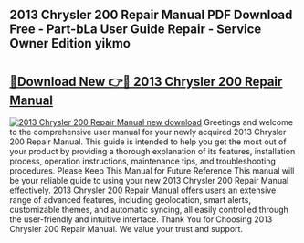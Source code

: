 ## 2013 Chrysler 200 Repair Manual PDF Download Free - Part-bLa User Guide Repair - Service Owner Edition yikmo

# <h2><a href="http://bc3089.oget.top/?id=2013+Chrysler+200+Repair+Manual">🔗Download New 👉🔴 2013 Chrysler 200 Repair Manual</a></h2>

[![2013 Chrysler 200 Repair Manual new download](https://i.imgur.com/5g1atiW.png)](http://bc3089.oget.top/?id=2013+Chrysler+200+Repair+Manual)
Greetings and welcome to the comprehensive user manual for your newly acquired 2013 Chrysler 200 Repair Manual. This guide is intended to help you get the most out of your product by providing a thorough explanation of its features, installation process, operation instructions, maintenance tips, and troubleshooting procedures. Please Keep This Manual for Future Reference This manual will be your reliable guide to using your new 2013 Chrysler 200 Repair Manual effectively. 2013 Chrysler 200 Repair Manual offers users an extensive range of advanced features, including geolocation, smart alerts, customizable themes, and automatic syncing, all easily controlled through the user-friendly and intuitive interface. Thank You for Choosing 2013 Chrysler 200 Repair Manual. We value your trust and support.
